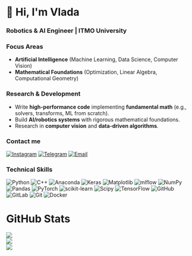 # 👋 Hi, I'm Vlada
### **Robotics & AI Engineer** | ITMO University  

### **Focus Areas**  
- **Artificial Intelligence** (Machine Learning, Data Science, Computer Vision)  
- **Mathematical Foundations** (Optimization, Linear Algebra, Computational Geometry)  

### **Research & Development**  
- Write **high-performance code** implementing **fundamental math** (e.g., solvers, transforms, ML from scratch).  
- Build **AI/robotics systems** with rigorous mathematical foundations.  
- Research in **computer vision** and **data-driven algorithms**.  

### **Contact me**
[![Instagram](https://img.shields.io/badge/Instagram-%23E4405F.svg?logo=Instagram&logoColor=white)](https://instagram.com/ofa_lexecevas) [![Telegram](https://img.shields.io/badge/Telegram-blue?style=flat&logo=telegram)](https://t.me/alekseeva_vlada)   [![Email](https://img.shields.io/badge/Email-D14836?logo=gmail&logoColor=white)](mailto:ladarobotics@gmail.com) 

### **Technical Skills**
![Python](https://img.shields.io/badge/python-3670A0?style=for-the-badge&logo=python&logoColor=ffdd54) ![C++](https://img.shields.io/badge/c++-%2300599C.svg?style=for-the-badge&logo=c%2B%2B&logoColor=white) ![Anaconda](https://img.shields.io/badge/Anaconda-%2344A833.svg?style=for-the-badge&logo=anaconda&logoColor=white) ![Keras](https://img.shields.io/badge/Keras-%23D00000.svg?style=for-the-badge&logo=Keras&logoColor=white) ![Matplotlib](https://img.shields.io/badge/Matplotlib-%23ffffff.svg?style=for-the-badge&logo=Matplotlib&logoColor=black) ![mlflow](https://img.shields.io/badge/mlflow-%23d9ead3.svg?style=for-the-badge&logo=numpy&logoColor=blue) ![NumPy](https://img.shields.io/badge/numpy-%23013243.svg?style=for-the-badge&logo=numpy&logoColor=white) ![Pandas](https://img.shields.io/badge/pandas-%23150458.svg?style=for-the-badge&logo=pandas&logoColor=white) ![PyTorch](https://img.shields.io/badge/PyTorch-%23EE4C2C.svg?style=for-the-badge&logo=PyTorch&logoColor=white) ![scikit-learn](https://img.shields.io/badge/scikit--learn-%23F7931E.svg?style=for-the-badge&logo=scikit-learn&logoColor=white) ![Scipy](https://img.shields.io/badge/SciPy-%230C55A5.svg?style=for-the-badge&logo=scipy&logoColor=%white) ![TensorFlow](https://img.shields.io/badge/TensorFlow-%23FF6F00.svg?style=for-the-badge&logo=TensorFlow&logoColor=white) ![GitHub](https://img.shields.io/badge/github-%23121011.svg?style=for-the-badge&logo=github&logoColor=white) ![GitLab](https://img.shields.io/badge/gitlab-%23181717.svg?style=for-the-badge&logo=gitlab&logoColor=white) ![Git](https://img.shields.io/badge/git-%23F05033.svg?style=for-the-badge&logo=git&logoColor=white) ![Docker](https://img.shields.io/badge/docker-%230db7ed.svg?style=for-the-badge&logo=docker&logoColor=white)
# GitHub Stats
![](https://github-readme-stats.vercel.app/api?username=alekseevavlada&theme=default&hide_border=false&include_all_commits=false&count_private=false)<br/>
![](https://nirzak-streak-stats.vercel.app/?user=alekseevavlada&theme=default&hide_border=false)<br/>
![](https://github-readme-stats.vercel.app/api/top-langs/?username=alekseevavlada&theme=default&hide_border=false&include_all_commits=false&count_private=false&layout=compact)
